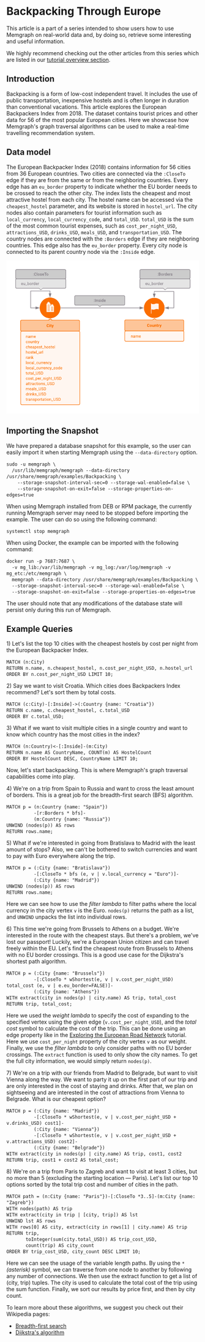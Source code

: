 # Backpacking Through Europe

This article is a part of a series intended to show users how to use Memgraph on real-world data and, by doing so, retrieve some interesting and useful information.

We highly recommend checking out the other articles from this series which are listed in our [tutorial overview section](./).

## Introduction

Backpacking is a form of low-cost independent travel. It includes the use of public transportation, inexpensive hostels and is often longer in duration than conventional vacations. This article explores the European Backpackers Index from 2018. The dataset contains tourist prices and other data for 56 of the most popular European cities. Here we showcase how Memgraph's graph traversal algorithms can be used to make a real-time travelling recommendation system.

## Data model

The European Backpacker Index \(2018\) contains information for 56 cities from 36 European countries. Two cities are connected via the `:CloseTo` edge if they are from the same or from the neighboring countries. Every edge has an `eu_border` property to indicate whether the EU border needs to be crossed to reach the other city. The index lists the cheapest and most attractive hostel from each city. The hostel name can be accessed via the `cheapest_hostel` parameter, and its website is stored in `hostel_url`. The city nodes also contain parameters for tourist information such as `local_currency`, `local_currency_code`, and `total_USD`. `total_USD` is the sum of the most common tourist expenses, such as `cost_per_night_USD`, `attractions_USD`, `drinks_USD`, `meals_USD`, and `transportation_USD`. The country nodes are connected with the `:Borders` edge if they are neighboring countries. This edge also has the `eu_border` property. Every city node is connected to its parent country node via the `:Inside` edge.

![](../../.gitbook/assets/backpacking_metagraph%20%288%29.png)

## Importing the Snapshot

We have prepared a database snapshot for this example, so the user can easily import it when starting Memgraph using the `--data-directory` option.

```text
sudo -u memgraph \
  /usr/lib/memgraph/memgraph --data-directory /usr/share/memgraph/examples/Backpacking \
    --storage-snapshot-interval-sec=0 --storage-wal-enabled=false \
    --storage-snapshot-on-exit=false --storage-properties-on-edges=true
```

When using Memgraph installed from DEB or RPM package, the currently running Memgraph server may need to be stopped before importing the example. The user can do so using the following command:

```text
systemctl stop memgraph
```

When using Docker, the example can be imported with the following command:

```text
docker run -p 7687:7687 \
  -v mg_lib:/var/lib/memgraph -v mg_log:/var/log/memgraph -v mg_etc:/etc/memgraph \
  memgraph --data-directory /usr/share/memgraph/examples/Backpacking \
  --storage-snapshot-interval-sec=0 --storage-wal-enabled=false \
  --storage-snapshot-on-exit=false --storage-properties-on-edges=true
```

The user should note that any modifications of the database state will persist only during this run of Memgraph.

## Example Queries

1\) Let's list the top 10 cities with the cheapest hostels by cost per night from the European Backpacker Index.

```text
MATCH (n:City)
RETURN n.name, n.cheapest_hostel, n.cost_per_night_USD, n.hostel_url
ORDER BY n.cost_per_night_USD LIMIT 10;
```

2\) Say we want to visit Croatia. Which cities does Backpackers Index recommend? Let's sort them by total costs.

```text
MATCH (c:City)-[:Inside]->(:Country {name: "Croatia"})
RETURN c.name, c.cheapest_hostel, c.total_USD
ORDER BY c.total_USD;
```

3\) What if we want to visit multiple cities in a single country and want to know which country has the most cities in the index?

```text
MATCH (n:Country)<-[:Inside]-(m:City)
RETURN n.name AS CountryName, COUNT(m) AS HostelCount
ORDER BY HostelCount DESC, CountryName LIMIT 10;
```

Now, let's start backpacking. This is where Memgraph's graph traversal capabilities come into play.

4\) We're on a trip from Spain to Russia and want to cross the least amount of borders. This is a great job for the breadth-first search \(BFS\) algorithm.

```text
MATCH p = (n:Country {name: "Spain"})
          -[r:Borders * bfs]-
          (m:Country {name: "Russia"})
UNWIND (nodes(p)) AS rows
RETURN rows.name;
```

5\) What if we're interested in going from Bratislava to Madrid with the least amount of stops? Also, we can't be bothered to switch currencies and want to pay with Euro everywhere along the trip.

```text
MATCH p = (:City {name: "Bratislava"})
          -[:CloseTo * bfs (e, v | v.local_currency = "Euro")]-
          (:City {name: "Madrid"})
UNWIND (nodes(p)) AS rows
RETURN rows.name;
```

Here we can see how to use the _filter lambda_ to filter paths where the local currency in the city vertex `v` is the Euro. `nodes(p)` returns the path as a list, and `UNWIND` unpacks the list into individual rows.

6\) This time we're going from Brussels to Athens on a budget. We're interested in the route with the cheapest stays. But there's a problem, we've lost our passport! Luckily, we're a European Union citizen and can travel freely within the EU. Let's find the cheapest route from Brussels to Athens with no EU border crossings. This is a good use case for the Dijkstra's shortest path algorithm.

```text
MATCH p = (:City {name: "Brussels"})
          -[:CloseTo * wShortest(e, v | v.cost_per_night_USD) total_cost (e, v | e.eu_border=FALSE)]-
          (:City {name: "Athens"})
WITH extract(city in nodes(p) | city.name) AS trip, total_cost
RETURN trip, total_cost;
```

Here we used the _weight lambda_ to specify the cost of expanding to the specified vertex using the given edge \(`v.cost_per_night_USD`\), and the _total cost_ symbol to calculate the cost of the trip. This can be done using an edge property like in the [Exploring the European Road Network](exploring-the-european-road-network.md) tutorial. Here we use `cost_per_night` property of the city vertex `v` as our weight. Finally, we use the _filter lambda_ to only consider paths with no EU border crossings. The `extract` function is used to only show the city names. To get the full city information, we would simply return `nodes(p)`.

7\) We're on a trip with our friends from Madrid to Belgrade, but want to visit Vienna along the way. We want to party it up on the first part of our trip and are only interested in the cost of staying and drinks. After that, we plan on sightseeing and are interested in the cost of attractions from Vienna to Belgrade. What is our cheapest option?

```text
MATCH p = (:City {name: "Madrid"})
          -[:CloseTo * wShortest(e, v | v.cost_per_night_USD + v.drinks_USD) cost1]-
          (:City {name: "Vienna"})
          -[:CloseTo * wShortest(e, v | v.cost_per_night_USD + v.attractions_USD) cost2]-
          (:City {name: "Belgrade"})
WITH extract(city in nodes(p) | city.name) AS trip, cost1, cost2
RETURN trip, cost1 + cost2 AS total_cost;
```

8\) We're on a trip from Paris to Zagreb and want to visit at least 3 cities, but no more than 5 \(excluding the starting location — Paris\). Let's list our top 10 options sorted by the total trip cost and number of cities in the path.

```text
MATCH path = (n:City {name: "Paris"})-[:CloseTo *3..5]-(m:City {name: "Zagreb"}) 
WITH nodes(path) AS trip
WITH extract(city in trip | [city, trip]) AS lst
UNWIND lst AS rows
WITH rows[0] AS city, extract(city in rows[1] | city.name) AS trip
RETURN trip,
       toInteger(sum(city.total_USD)) AS trip_cost_USD,
       count(trip) AS city_count
ORDER BY trip_cost_USD, city_count DESC LIMIT 10;
```

Here we can see the usage of the variable length paths. By using the `*` _\(asterisk\)_ symbol, we can traverse from one node to another by following any number of connections. We then use the extract function to get a list of \(city, trip\) tuples. The city is used to calculate the total cost of the trip using the sum function. Finally, we sort our results by price first, and then by city count.

To learn more about these algorithms, we suggest you check out their Wikipedia pages:

* [Breadth-first search](https://en.wikipedia.org/wiki/Breadth-first_search)
* [Dijkstra's algorithm](https://en.wikipedia.org/wiki/Dijkstra%27s_algorithm)

